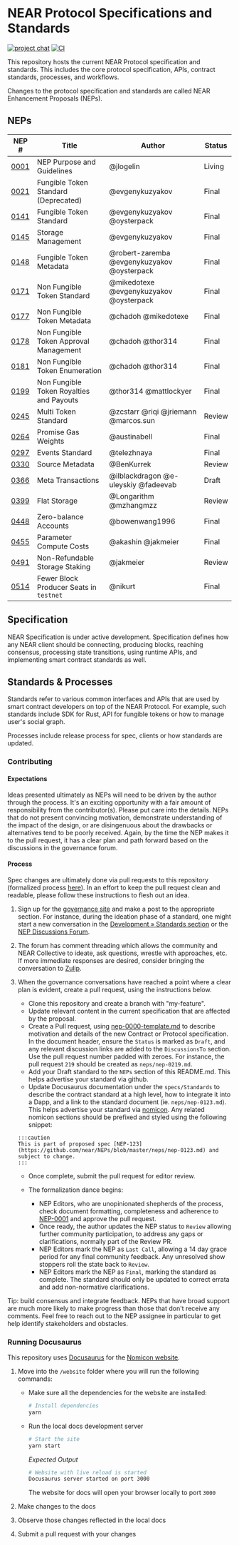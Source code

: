 # NEAR Protocol Specifications and Standards

[![project chat](https://img.shields.io/badge/zulip-join_chat-brightgreen.svg)](https://near.zulipchat.com/#narrow/stream/320497-nep-standards)
[![CI](https://github.com/near/NEPs/actions/workflows/build.yml/badge.svg)](https://github.com/near/NEPs/actions/workflows/build.yml)

This repository hosts the current NEAR Protocol specification and standards.
This includes the core protocol specification, APIs, contract standards, processes, and workflows.

Changes to the protocol specification and standards are called NEAR Enhancement Proposals (NEPs).

## NEPs

| NEP #                                                             | Title                                    | Author                                      | Status |
| ----------------------------------------------------------------- |------------------------------------------|---------------------------------------------|--------|
| [0001](https://github.com/near/NEPs/blob/master/neps/nep-0001.md) | NEP Purpose and Guidelines               | @jlogelin                                   | Living |
| [0021](https://github.com/near/NEPs/blob/master/neps/nep-0021.md) | Fungible Token Standard (Deprecated)     | @evgenykuzyakov                             | Final  |
| [0141](https://github.com/near/NEPs/blob/master/neps/nep-0141.md) | Fungible Token Standard                  | @evgenykuzyakov @oysterpack                 | Final  |
| [0145](https://github.com/near/NEPs/blob/master/neps/nep-0145.md) | Storage Management                       | @evgenykuzyakov                             | Final  |
| [0148](https://github.com/near/NEPs/blob/master/neps/nep-0148.md) | Fungible Token Metadata                  | @robert-zaremba @evgenykuzyakov @oysterpack | Final  |
| [0171](https://github.com/near/NEPs/blob/master/neps/nep-0171.md) | Non Fungible Token Standard              | @mikedotexe @evgenykuzyakov @oysterpack     | Final  |
| [0177](https://github.com/near/NEPs/blob/master/neps/nep-0177.md) | Non Fungible Token Metadata              | @chadoh @mikedotexe                         | Final  |
| [0178](https://github.com/near/NEPs/blob/master/neps/nep-0178.md) | Non Fungible Token Approval Management   | @chadoh @thor314                            | Final  |
| [0181](https://github.com/near/NEPs/blob/master/neps/nep-0181.md) | Non Fungible Token Enumeration           | @chadoh @thor314                            | Final  |
| [0199](https://github.com/near/NEPs/blob/master/neps/nep-0199.md) | Non Fungible Token Royalties and Payouts | @thor314 @mattlockyer                       | Final  |
| [0245](https://github.com/near/NEPs/blob/master/neps/nep-0245.md) | Multi Token Standard                     | @zcstarr @riqi @jriemann @marcos.sun        | Review |
| [0264](https://github.com/near/NEPs/blob/master/neps/nep-0264.md) | Promise Gas Weights                      | @austinabell                                | Final  |
| [0297](https://github.com/near/NEPs/blob/master/neps/nep-0297.md) | Events Standard                          | @telezhnaya                                 | Final  |
| [0330](https://github.com/near/NEPs/blob/master/neps/nep-0330.md) | Source Metadata                          | @BenKurrek                                  | Review |
| [0366](https://github.com/near/NEPs/blob/master/neps/nep-0366.md) | Meta Transactions                        | @ilblackdragon @e-uleyskiy @fadeevab        | Draft  |
| [0399](https://github.com/near/NEPs/blob/master/neps/nep-0399.md) | Flat Storage                             | @Longarithm @mzhangmzz                      | Review |
| [0448](https://github.com/near/NEPs/blob/master/neps/nep-0448.md) | Zero-balance Accounts                    | @bowenwang1996                              | Final  |
| [0455](https://github.com/near/NEPs/blob/master/neps/nep-0455.md) | Parameter Compute Costs                  | @akashin @jakmeier                          | Final  |
| [0491](https://github.com/near/NEPs/blob/master/neps/nep-0491.md) | Non-Refundable Storage Staking           | @jakmeier                                   | Review |
| [0514](https://github.com/near/NEPs/blob/master/neps/nep-0514.md) | Fewer Block Producer Seats in `testnet`  | @nikurt                                     | Final  |


## Specification

NEAR Specification is under active development.
Specification defines how any NEAR client should be connecting, producing blocks, reaching consensus, processing state transitions, using runtime APIs, and implementing smart contract standards as well.

## Standards & Processes

Standards refer to various common interfaces and APIs that are used by smart contract developers on top of the NEAR Protocol.
For example, such standards include SDK for Rust, API for fungible tokens or how to manage user's social graph.

Processes include release process for spec, clients or how standards are updated.

### Contributing

#### Expectations

Ideas presented ultimately as NEPs will need to be driven by the author through the process. It's an exciting opportunity with a fair amount of responsibility from the contributor(s). Please put care into the details. NEPs that do not present convincing motivation, demonstrate understanding of the impact of the design, or are disingenuous about the drawbacks or alternatives tend to be poorly received. Again, by the time the NEP makes it to the pull request, it has a clear plan and path forward based on the discussions in the governance forum.

#### Process

Spec changes are ultimately done via pull requests to this repository (formalized process [here](neps/nep-0001.md)). In an effort to keep the pull request clean and readable, please follow these instructions to flesh out an idea.

1. Sign up for the [governance site](https://gov.near.org/) and make a post to the appropriate section. For instance, during the ideation phase of a standard, one might start a new conversation in the [Development » Standards section](https://gov.near.org/c/dev/standards/29) or the [NEP Discussions Forum](https://github.com/near/NEPs/discussions).
2. The forum has comment threading which allows the community and NEAR Collective to ideate, ask questions, wrestle with approaches, etc. If more immediate responses are desired, consider bringing the conversation to [Zulip](https://near.zulipchat.com/#narrow/stream/320497-nep-standards).
3. When the governance conversations have reached a point where a clear plan is evident, create a pull request, using the instructions below.

   - Clone this repository and create a branch with "my-feature".
   - Update relevant content in the current specification that are affected by the proposal.
   - Create a Pull request, using [nep-0000-template.md](nep-0000-template.md) to describe motivation and details of the new Contract or Protocol specification. In the document header, ensure the `Status` is marked as `Draft`, and any relevant discussion links are added to the `DiscussionsTo` section.
     Use the pull request number padded with zeroes. For instance, the pull request `219` should be created as `neps/nep-0219.md`.
   - Add your Draft standard to the `NEPs` section of this README.md. This helps advertise your standard via github.
   - Update Docusaurus documentation under the `specs/Standards` to describe the contract standard at a high level, how to integrate it into a Dapp, and a link to the standard document (ie. `neps/nep-0123.md`). This helps advertise your standard via [nomicon](https://nomicon.io/). Any related nomicon sections should be prefixed and styled using the following snippet:

   ```text
   :::caution
   This is part of proposed spec [NEP-123](https://github.com/near/NEPs/blob/master/neps/nep-0123.md) and subject to change.
   :::
   ```

   - Once complete, submit the pull request for editor review.

   - The formalization dance begins:
     - NEP Editors, who are unopinionated shepherds of the process, check document formatting, completeness and adherence to [NEP-0001](neps/nep-0001.md) and approve the pull request.
     - Once ready, the author updates the NEP status to `Review` allowing further community participation, to address any gaps or clarifications, normally part of the Review PR.
     - NEP Editors mark the NEP as `Last Call`, allowing a 14 day grace period for any final community feedback. Any unresolved show stoppers roll the state back to `Review`.
     - NEP Editors mark the NEP as `Final`, marking the standard as complete. The standard should only be updated to correct errata and add non-normative clarifications.

Tip: build consensus and integrate feedback. NEPs that have broad support are much more likely to make progress than those that don't receive any comments. Feel free to reach out to the NEP assignee in particular to get help identify stakeholders and obstacles.

### Running Docusaurus

This repository uses [Docusaurus](https://docusaurus.io/) for the [Nomicon website](https://nomicon.io).

1. Move into the `/website` folder where you will run the following commands:

   - Make sure all the dependencies for the website are installed:

     ```sh
     # Install dependencies
     yarn
     ```

   - Run the local docs development server

     ```sh
     # Start the site
     yarn start
     ```

     _Expected Output_

     ```sh
     # Website with live reload is started
     Docusaurus server started on port 3000
     ```

     The website for docs will open your browser locally to port `3000`

2. Make changes to the docs

3. Observe those changes reflected in the local docs

4. Submit a pull request with your changes
